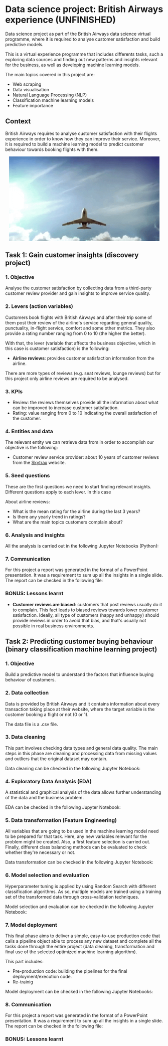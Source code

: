 # Data science project: British Airways experience (UNFINISHED)
Data science project as part of the British Airways data science virtual programme, where it is required to analyse customer satisfaction and build predictive models.

This is a virtual experience programme that includes differents tasks, such a exploring data sources and finding out new patterns and insights relevant for the business, as well as developing machine learning models.

The main topics covered in this project are:

- Web scraping
- Data visualisation
- Natural Language Processing (NLP)
- Classification machine learning models
- Feature importance


## Context
British Airways requires to analyse customer satisfaction with their flights experience in order to know how they can improve their service. Moreover, it is required to build a machine learning model to predict customer behaviour towards booking flights with them.

<p align="center">
  <img width="480" height="270" src="https://github.com/luis-cj/data-science-british-airways/blob/main/images/airplane-gif.gif">
</p>


## Task 1: Gain customer insights (discovery project)

### 1. Objective
Analyse the customer satisfaction by collecting data from a third-party customer review provider and gain insights to improve service quality.


### 2. Levers (action variables)
Customers book flights with British Airways and after their trip some of them post their review of the airline's service regarding general quality, punctuality, in-flight service, comfort and some other metrics. They also provide a rating number ranging from 0 to 10 (the higher the better).

With that, the lever (variable that affects the business objective, which in this case is customer satisfaction) is the following:

- **Airline reviews**: provides customer satisfaction information from the airline.

There are more types of reviews (e.g. seat reviews, lounge reviews) but for this project only airline reviews are required to be analysed.

### 3. KPIs
- Review: the reviews themselves provide all the information about what can be improved to increase customer satisfaction.
- Rating: value ranging from 0 to 10 indicating the overall satisfaction of the customer.

### 4. Entities and data
The relevant entity we can retrieve data from in order to accomplish our objective is the following:

- Customer review service provider: about 10 years of customer reviews from the [Skytrax](https://www.airlinequality.com/airline-reviews/british-airways) website. 

### 5. Seed questions
These are the first questions we need to start finding relevant insights. Different questions apply to each lever. In this case

About airline reviews:

- What is the mean rating for the airline during the last 3 years?
- Is there any yearly trend in ratings?
- What are the main topics customers complain about?

### 6. Analysis and insights
All the analysis is carried out in the following Jupyter Notebooks (Python):


### 7. Communication
For this project a report was generated in the format of a PowerPoint presentation. It was a requirement to sum up all the insights in a single slide.
The report can be checked in the following file:


### BONUS: Lessons learnt

- **Customer reviews are biased**: customers that post reviews usually do it to complain. This fact leads to biased reviews towards lower customer satisfaction. Ideally, all type of customers (happy and unhappy) should provide reviews in order to avoid that bias, and that's usually not possible in real business environments.

## Task 2: Predicting customer buying behaviour (binary classification machine learning project)

### 1. Objective
Build a predictive model to understand the factors that influence buying behaviour of customers.

### 2. Data collection
Data is provided by British Airways and it contains information about every transaction taking place at their website, where the target variable is the customer booking a flight or not (0 or 1).

The data file is a .csv file.

### 3. Data cleaning
This part involves checking data types and general data quality. The main steps in this phase are cleaning and processing data from missing values and outliers that the original dataset may contain.

Data cleaning can be checked in the following Jupyter Notebook:


### 4. Exploratory Data Analysis (EDA)
A statistical and graphical analysis of the data allows further understanding of the data and the business problem. 

EDA can be checked in the following Jupyter Notebook:


### 5. Data transformation (Feature Engineering)
All variables that are going to be used in the machine learning model need to be prepared for that task. Here, any new variables relevant for the problem might be created. Also, a first feature selection is carried out. Finally, different class balancing methods can be evaluated to check whether they're necessary or not.

Data transformation can be checked in the following Jupyter Notebook:


### 6. Model selection and evaluation
Hyperparameter tuning is applied by using Random Search with different classification algorithms. As so, multiple models are trained using a training set of the transformed data through cross-validation techniques. 

Model selection and evaluation can be checked in the following Jupyter Notebook:

### 7. Model deployment
This final phase aims to deliver a simple, easy-to-use production code that calls a pipeline object able to process any new dataset and complete all the tasks done through the entire project (data cleaning, transformation and final use of the selected optimized machine learning algorithm).

This part includes:

- Pre-production code: building the pipelines for the final deployment/execution code.
- Re-trainig

Model deployment can be checked in the following Jupyter Notebooks:




### 8. Communication
For this project a report was generated in the format of a PowerPoint presentation. It was a requirement to sum up all the insights in a single slide.
The report can be checked in the following file:

### BONUS: Lessons learnt
